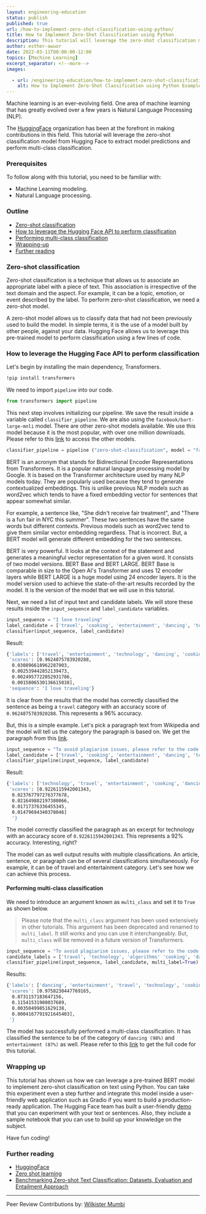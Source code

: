 ```yaml
---
layout: engineering-education
status: publish
published: true
url: /how-to-implement-zero-shot-classification-using-python/
title: How to Implement Zero-Shot Classification using Python
description: This tutorial will leverage the zero-shot classification model from Hugging Face to extract model predictions and perform multi-class classification. 
author: esther-awuor
date: 2022-03-11T00:00:00-12:00
topics: [Machine Learning]
excerpt_separator: <!--more-->
images:

  - url: /engineering-education/how-to-implement-zero-shot-classification-using-python/hero.png
    alt: How to Implement Zero-Shot Classification using Python Example Image
---
```

Machine learning is an ever-evolving field. One area of machine learning that has greatly evolved over a few years is Natural Language Processing (NLP). 
<!--more-->
The [HuggingFace](https://huggingface.co/) organization has been at the forefront in making contributions in this field. This tutorial will leverage the zero-shot classification model from Hugging Face to extract model predictions and perform multi-class classification. 

### Prerequisites
To follow along with this tutorial, you need to be familiar with:
- Machine Learning modeling.
- Natural Language processing.

### Outline
- [Zero-shot classification](#zero-shot-classification)
- [How to leverage the Hugging Face API to perform classification](how-to-leverage-the-hugging-face-api-to-perform-classification)
- [Performing multi-class classification](#performing-multi-class-classification)
- [Wrapping-up](#wrapping-up)
- [Further reading](#further-reading)

### Zero-shot classification
Zero-shot classification is a technique that allows us to associate an appropriate label with a piece of text. This association is irrespective of the text domain and the aspect. For example, it can be a  topic, emotion, or event described by the label. To perform zero-shot classification, we need a zero-shot model.

A zero-shot model allows us to classify data that had not been previously used to build the model. In simple terms, it is the use of a model built by other people, against your data. Hugging Face allows us to leverage this pre-trained model to perform classification using a few lines of code.

### How to leverage the Hugging Face API to perform classification
Let's begin by installing the main dependency, Transformers.

```bash
!pip install transformers
```
We need to import `pipeline` into our code.

```python
from transformers import pipeline
```
This next step involves initializing our pipeline. We save the result inside a variable called `classifier_pipeline`. We are also using the `facebook/bart-large-mnli` model. There are other zero-shot models available. We use this model because it is the most popular, with over one million downloads. Please refer to this [link](https://huggingface.co/models?pipeline_tag=zero-shot-classification&sort=downloads) to access the other models.

```python
classifier_pipeline = pipeline ("zero-shot-classification", model = "facebook/bart-large-mnli")
```
BERT is an acronym that stands for Bidirectional Encoder Representations from Transformers. It is a popular natural language processing model by Google. It is based on the Transformer architecture used by many NLP models today. They are popularly used because they tend to generate contextualized embeddings. This is unlike previous NLP models such as word2vec which tends to have a fixed embedding vector for sentences that appear somewhat similar. 

For example, a sentence like, "She didn't receive fair treatment", and "There is a fun fair in NYC this summer". These two sentences have the same words but different contexts. Previous models such as word2vec tend to give them similar vector embedding regardless. That is incorrect. But, a BERT model will generate different embedding for the two sentences. 

BERT is very powerful. It looks at the context of the statement and generates a meaningful vector representation for a given word. It consists of two model versions. BERT Base and BERT LARGE. BERT Base is comparable in size to the Open AI's Transformer and uses 12 encoder layers while BERT LARGE is a huge model using 24 encoder layers. It is the model version used to achieve the state-of-the-art results recorded by the model. It is the version of the model that we will use in this tutorial.

Next, we need a list of input text and candidate labels. We will store these results inside the `input_sequence` and `label_candidate` variables.

```python
input_sequence = "I love traveling"
label_candidate = ['travel', 'cooking', 'entertainment', 'dancing', 'technology']
classifier(input_sequence, label_candidate)
```
Result:

```bash
{'labels': ['travel', 'entertainment', 'technology', 'dancing', 'cooking'],
 'scores': [0.9624875783920288,
  0.030896618962287903,
  0.002539442852139473,
  0.0024957722052931786,
  0.0015806530136615038],
 'sequence': 'I love traveling'}
```
It is clear from the results that the model has correctly classified the sentence as being a `travel` category with an accuracy score of `0.9624875783920288`. This represents a 96% accuracy.

But, this is a simple example. Let's pick a paragraph text from Wikipedia and the model will tell us the category the paragraph is based on. We get the paragraph from this [link](https://en.wikipedia.org/wiki/Quantum_machine_learning).

```python
input_sequence = "To avoid plagiarism issues, please refer to the code on the Google Colab"
label_candidate = ['travel', 'cooking', 'entertainment', 'dancing', 'technology']
classifier_pipeline(input_sequence, label_candidate)
```
Result:

```bash
{'labels': ['technology', 'travel', 'entertainment', 'cooking', 'dancing'],
 'scores': [0.9226115942001343,
  0.023767797276377678,
  0.021649882197380066,
  0.01717376336455345,
  0.01479694340378046]
  '}
```
The model correctly classified the paragraph as an excerpt for technology with an accuracy score of `0.9226115942001343`. This represents a 92% accuracy. Interesting, right?

The model can as well output results with multiple classifications. An article, sentence, or paragraph can be of several classifications simultaneously. For example, it can be of travel and entertainment category. Let's see how we can achieve this process.

#### Performing multi-class classification
We need to introduce an argument known as `multi_class` and set it to `True` as shown below.

> Please note that the `multi_class` argument has been used extensively in other tutorials. This argument has been deprecated and renamed to `multi_label`. It still works and you can use it interchangeably. But, `multi_class` will be removed in a future version of Transformers.

```python
input_sequence = "To avoid plagiarism issues, please refer to the code on the Google Colab"
candidate_labels = ['travel', 'technology', 'algorithms' 'cooking', 'dancing', 'exploration']
classifier_pipeline(input_sequence, label_candidate, multi_label=True)
```
Results:

```bash
{'labels': ['dancing', 'entertainment', 'travel', 'technology', 'cooking'],
 'scores': [0.9758230447769165,
  0.8731157183647156,
  0.11541531980037689,
  0.00350499851629138,
  0.0004167791921645403],
 '}
```
The model has successfully performed a multi-class classification. It has classified the sentence to be of the category of `dancing (98%)` and `entertainment (87%)` as well. Please refer to this [link](https://colab.research.google.com/drive/1L4IyAEQLeZR5D9nG_nD_klhNMst1_wHN?usp=sharing) to get the full code for this tutorial.

### Wrapping up
This tutorial has shown us how we can leverage a pre-trained BERT model to implement zero-shot classification on text using Python. You can take this experiment even a step further and integrate this model inside a user-friendly web application such as Gradio if you want to build a production-ready application. The Hugging Face team has built a user-friendly [demo](https://huggingface.co/zero-shot/) that you can experiment with your text or sentences. Also, they include a sample notebook that you can use to build up your knowledge on the subject.

Have fun coding!

### Further reading
- [HuggingFace](https://huggingface.co/models?pipeline_tag=zero-shot-classification&sort=downloads)
- [Zero shot learning](https://en.wikipedia.org/wiki/Zero-shot_learning)
- [Benchmarking Zero-shot Text Classification: Datasets, Evaluation and Entailment Approach](https://arxiv.org/pdf/1909.00161.pdf)

---
Peer Review Contributions by: [Wilkister Mumbi](/engineering-education/authors/wilkister-mumbi/)
